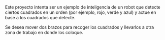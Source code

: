 Este proyecto intenta ser un ejemplo de inteligencia de un robot que detecte ciertos
cuadrados en un orden (por ejemplo, rojo, verde y azul) y actue en base a los cuadrados
que detecte.

Se desea mover dos brazos para recoger los cuadrados y llevarlos a otra zona de trabajo
en donde los coloque.